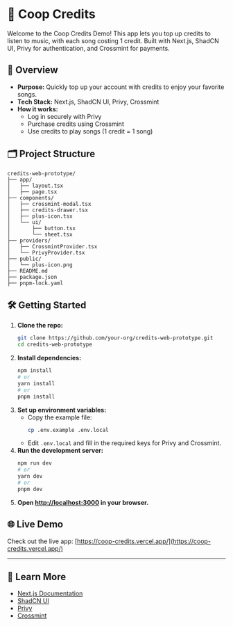 # 🎵 Coop Credits

Welcome to the Coop Credits Demo! This app lets you top up credits to listen to music, with each song costing 1 credit. Built with Next.js, ShadCN UI, Privy for authentication, and Crossmint for payments.

## 🚀 Overview

- **Purpose:** Quickly top up your account with credits to enjoy your favorite songs.
- **Tech Stack:** Next.js, ShadCN UI, Privy, Crossmint
- **How it works:**
  - Log in securely with Privy
  - Purchase credits using Crossmint
  - Use credits to play songs (1 credit = 1 song)

## 🗂️ Project Structure

```
credits-web-prototype/
├── app/
│   ├── layout.tsx
│   ├── page.tsx
├── components/
│   ├── crossmint-modal.tsx
│   ├── credits-drawer.tsx
│   ├── plus-icon.tsx
│   └── ui/
│       ├── button.tsx
│       └── sheet.tsx
├── providers/
│   ├── CrossmintProvider.tsx
│   └── PrivyProvider.tsx
├── public/
│   └── plus-icon.png
├── README.md
├── package.json
├── pnpm-lock.yaml
```

## 🛠️ Getting Started

1. **Clone the repo:**
   ```bash
   git clone https://github.com/your-org/credits-web-prototype.git
   cd credits-web-prototype
   ```
2. **Install dependencies:**
   ```bash
   npm install
   # or
   yarn install
   # or
   pnpm install
   ```
3. **Set up environment variables:**
   - Copy the example file:
     ```bash
     cp .env.example .env.local
     ```
   - Edit `.env.local` and fill in the required keys for Privy and Crossmint.
4. **Run the development server:**
   ```bash
   npm run dev
   # or
   yarn dev
   # or
   pnpm dev
   ```
5. **Open [http://localhost:3000](http://localhost:3000) in your browser.**

## 🌐 Live Demo

Check out the live app: [https://coop-credits.vercel.app/](https://coop-credits.vercel.app/)

---

## 📖 Learn More

- [Next.js Documentation](https://nextjs.org/docs)
- [ShadCN UI](https://ui.shadcn.com/)
- [Privy](https://privy.io/)
- [Crossmint](https://www.crossmint.com/)
